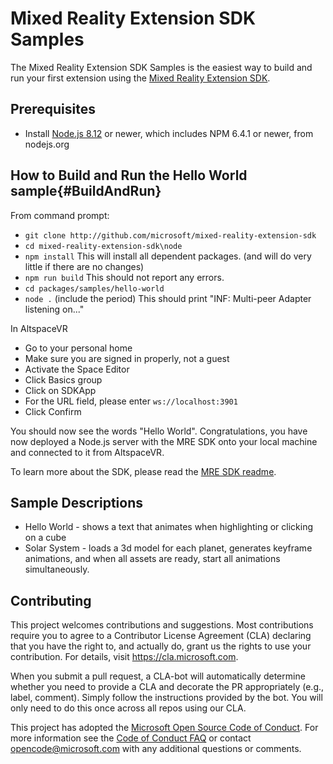 # Mixed Reality Extension SDK Samples

The Mixed Reality Extension SDK Samples is the easiest way to build and run your first extension using the [Mixed Reality Extension SDK](https://github.com/Microsoft/mixed-reality-extension-sdk). 

## Prerequisites
* Install [Node.js 8.12](https://nodejs.org/download/release/v8.12.0/) or newer, which includes NPM 6.4.1 or newer, from nodejs.org

## How to Build and Run the Hello World sample{#BuildAndRun}
From command prompt:
* `git clone http://github.com/microsoft/mixed-reality-extension-sdk`
* `cd mixed-reality-extension-sdk\node`
* `npm install` This will install all dependent packages. (and will do very little if there are no changes)
* `npm run build` This should not report any errors.
* `cd packages/samples/hello-world`
* `node .` (include the period) This should print "INF: Multi-peer Adapter listening on..."

In AltspaceVR
* Go to your personal home
* Make sure you are signed in properly, not a guest
* Activate the Space Editor
* Click Basics group
* Click on SDKApp
* For the URL field, please enter `ws://localhost:3901`
* Click Confirm

You should now see the words "Hello World". Congratulations, you have now deployed a Node.js server with the MRE SDK onto your local machine and connected to it from AltspaceVR.

To learn more about the SDK, please read the [MRE SDK readme](https://github.com/Microsoft/mixed-reality-extension-sdk/blob/master/README.md).

## Sample Descriptions
* Hello World - shows a text that animates when highlighting or clicking on a cube
* Solar System - loads a 3d model for each planet, generates keyframe animations, and when all assets are ready, start all animations simultaneously.

## Contributing

This project welcomes contributions and suggestions.  Most contributions require you to agree to a
Contributor License Agreement (CLA) declaring that you have the right to, and actually do, grant us
the rights to use your contribution. For details, visit https://cla.microsoft.com.

When you submit a pull request, a CLA-bot will automatically determine whether you need to provide
a CLA and decorate the PR appropriately (e.g., label, comment). Simply follow the instructions
provided by the bot. You will only need to do this once across all repos using our CLA.

This project has adopted the [Microsoft Open Source Code of Conduct](https://opensource.microsoft.com/codeofconduct/).
For more information see the [Code of Conduct FAQ](https://opensource.microsoft.com/codeofconduct/faq/) or
contact [opencode@microsoft.com](mailto:opencode@microsoft.com) with any additional questions or comments.
